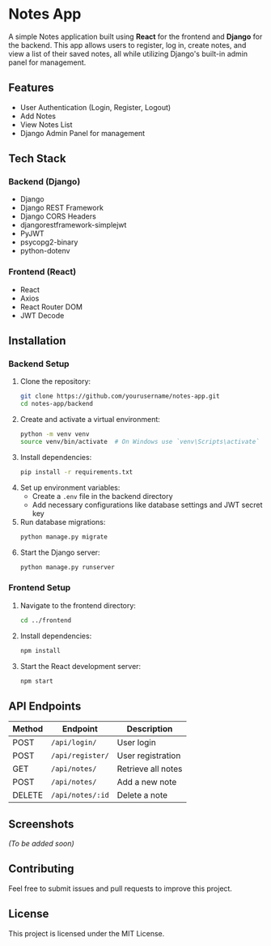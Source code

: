 # Notes App

A simple Notes application built using **React** for the frontend and **Django** for the backend. This app allows users to register, log in, create notes, and view a list of their saved notes, all while utilizing Django's built-in admin panel for management.

## Features
- User Authentication (Login, Register, Logout)
- Add Notes
- View Notes List
- Django Admin Panel for management

## Tech Stack

### Backend (Django)
- Django
- Django REST Framework
- Django CORS Headers
- djangorestframework-simplejwt
- PyJWT
- psycopg2-binary
- python-dotenv

### Frontend (React)
- React
- Axios
- React Router DOM
- JWT Decode

## Installation

### Backend Setup
1. Clone the repository:
   ```sh
   git clone https://github.com/yourusername/notes-app.git
   cd notes-app/backend
   ```
2. Create and activate a virtual environment:
   ```sh
   python -m venv venv
   source venv/bin/activate  # On Windows use `venv\Scripts\activate`
   ```
3. Install dependencies:
   ```sh
   pip install -r requirements.txt
   ```
4. Set up environment variables:
   - Create a `.env` file in the backend directory
   - Add necessary configurations like database settings and JWT secret key
5. Run database migrations:
   ```sh
   python manage.py migrate
   ```
6. Start the Django server:
   ```sh
   python manage.py runserver
   ```

### Frontend Setup
1. Navigate to the frontend directory:
   ```sh
   cd ../frontend
   ```
2. Install dependencies:
   ```sh
   npm install
   ```
3. Start the React development server:
   ```sh
   npm start
   ```

## API Endpoints
| Method | Endpoint          | Description          |
|--------|------------------|----------------------|
| POST   | `/api/login/`    | User login          |
| POST   | `/api/register/` | User registration   |
| GET    | `/api/notes/`    | Retrieve all notes  |
| POST   | `/api/notes/`    | Add a new note      |
| DELETE | `/api/notes/:id` | Delete a note       |

## Screenshots
*(To be added soon)*

## Contributing
Feel free to submit issues and pull requests to improve this project.

## License
This project is licensed under the MIT License.

